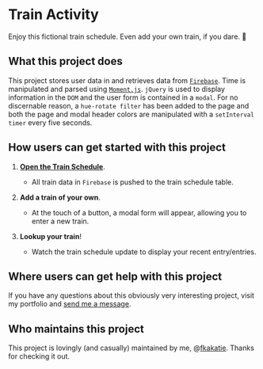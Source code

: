 # Train Activity #

Enjoy this fictional train schedule. Even add your own train, if you dare. :train2:

## What this project does ## 

This project stores user data in and retrieves data from [`Firebase`](https://firebase.google.com/). Time is manipulated and parsed using [`Moment.js`](https://momentjs.com/). `jQuery` is used to display information in the `DOM` and the user form is contained in a `modal`. For no discernable reason, a `hue-rotate filter` has been added to the page and both the page and modal header colors are manipulated with a `setInterval timer` every five seconds.

## How users can get started with this project ## 

1. **[Open the Train Schedule](https://fkakatie.github.io/train-activity/)**.
    - All train data in `Firebase` is pushed to the train schedule table.

2. **Add a train of your own**.
    - At the touch of a button, a modal form will appear, allowing you to enter a new train. 

3. **Lookup your train**!
    - Watch the train schedule update to display your recent entry/entries.

## Where users can get help with this project ##

If you have any questions about this obviously very interesting project, visit my portfolio and [send me a message](https://fkakatie.github.io/contact).

## Who maintains this project ## 

This project is lovingly (and casually) maintained by me, @[fkakatie](https://github.com/fkakatie). Thanks for checking it out.
